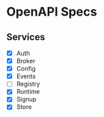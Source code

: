OpenAPI Specs
=============


Services
--------
- [x] Auth
- [x] Broker
- [x] Config
- [x] Events
- [ ] Registry
- [x] Runtime
- [x] Signup
- [x] Store
